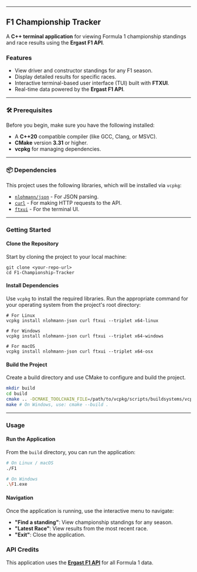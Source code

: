 
-----

## F1 Championship Tracker

A **C++ terminal application** for viewing Formula 1 championship standings and race results using the **Ergast F1 API**.

### Features

  * View driver and constructor standings for any F1 season.
  * Display detailed results for specific races.
  * Interactive terminal-based user interface (TUI) built with **FTXUI**.
  * Real-time data powered by the **Ergast F1 API**.

-----

### 🛠️ Prerequisites

Before you begin, make sure you have the following installed:

  * A **C++20** compatible compiler (like GCC, Clang, or MSVC).
  * **CMake** version **3.31** or higher.
  * **vcpkg** for managing dependencies.

-----

### 📦 Dependencies

This project uses the following libraries, which will be installed via `vcpkg`:

  * [`nlohmann/json`](https://www.google.com/search?q=%5Bhttps://github.com/nlohmann/json%5D\(https://github.com/nlohmann/json\)) - For JSON parsing.
  * [`curl`](https://www.google.com/search?q=%5Bhttps://curl.se/%5D\(https://curl.se/\)) - For making HTTP requests to the API.
  * [`ftxui`](https://www.google.com/search?q=%5Bhttps://github.com/ArthurSonzogni/FTXUI%5D\(https://github.com/ArthurSonzogni/FTXUI\)) - For the terminal UI.

-----

### Getting Started

#### Clone the Repository

Start by cloning the project to your local machine:

```
git clone <your-repo-url>
cd F1-Championship-Tracker
```

#### Install Dependencies

Use `vcpkg` to install the required libraries. Run the appropriate command for your operating system from the project's root directory:

```
# For Linux
vcpkg install nlohmann-json curl ftxui --triplet x64-linux

# For Windows
vcpkg install nlohmann-json curl ftxui --triplet x64-windows

# For macOS
vcpkg install nlohmann-json curl ftxui --triplet x64-osx
```

#### Build the Project

Create a build directory and use CMake to configure and build the project.

```bash
mkdir build
cd build
cmake .. -DCMAKE_TOOLCHAIN_FILE=/path/to/vcpkg/scripts/buildsystems/vcpkg.cmake
make # On Windows, use: cmake --build .
```

-----

### Usage

#### Run the Application

From the `build` directory, you can run the application:

```bash
# On Linux / macOS
./F1

# On Windows
.\F1.exe
```

#### Navigation

Once the application is running, use the interactive menu to navigate:

  * **"Find a standing"**: View championship standings for any season.
  * **"Latest Race"**: View results from the most recent race.
  * **"Exit"**: Close the application.

### API Credits

This application uses the [**Ergast F1 API**](http://ergast.com/mrd/) for all Formula 1 data.



